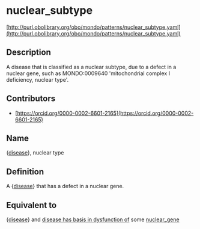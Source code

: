 # nuclear_subtype 

[http://purl.obolibrary.org/obo/mondo/patterns/nuclear_subtype.yaml](http://purl.obolibrary.org/obo/mondo/patterns/nuclear_subtype.yaml)
## Description 

A disease that is classified as a nuclear subtype, due to a defect in a nuclear gene, such as MONDO:0009640 'mitochondrial complex I deficiency, nuclear type'.
## Contributors 
* [https://orcid.org/0000-0002-6601-2165](https://orcid.org/0000-0002-6601-2165) 
## Name 

{[disease](http://purl.obolibrary.org/obo/MONDO_0000001)}, nuclear type

## Definition 

A {[disease](http://purl.obolibrary.org/obo/MONDO_0000001)} that has a defect in a nuclear gene.

## Equivalent to 

{[disease](http://purl.obolibrary.org/obo/MONDO_0000001)} and [disease has basis in dysfunction of](http://purl.obolibrary.org/obo/RO_0004020) some [nuclear_gene](http://purl.obolibrary.org/obo/SO_0000087)

